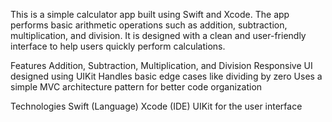 This is a simple calculator app built using Swift and Xcode. The app performs basic arithmetic operations such as addition, subtraction, multiplication, and division. It is designed with a clean and user-friendly interface to help users quickly perform calculations.

Features
Addition, Subtraction, Multiplication, and Division
Responsive UI designed using UIKit
Handles basic edge cases like dividing by zero
Uses a simple MVC architecture pattern for better code organization

Technologies
Swift (Language)
Xcode (IDE)
UIKit for the user interface
